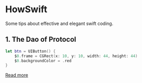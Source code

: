 # HowSwift
Some tips about effective and elegant swift coding.

## 1. The Dao of Protocol
```swift
let btn = UIButton() {
    $0.frame = CGRect(x: 10, y: 10, width: 44, height: 44)
    $0.backgroundColor = .red
}
```
[Read more](TheDaoOfProtocol/README.md)

